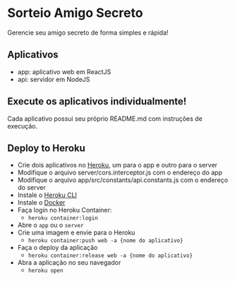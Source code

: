 # Sorteio Amigo Secreto

Gerencie seu amigo secreto de forma simples e rápida!

## Aplicativos

- app: aplicativo web em ReactJS
- api: servidor em NodeJS

## Execute os aplicativos individualmente!

Cada aplicativo possui seu próprio README.md com instruções de execução.

## Deploy to Heroku

- Crie dois aplicativos no [Heroku](https://dashboard.heroku.com/), um para o app e outro para o server
- Modifique o arquivo server/cors.interceptor.js com o endereço do app
- Modifique o arquivo app/src/constants/api.constants.js com o endereço do server
- Instale o [Heroku CLI](https://devcenter.heroku.com/articles/heroku-cli)
- Instale o [Docker](https://www.docker.com/)
- Faça login no Heroku Container:
  - `heroku container:login`
- Abre o `app` ou o `server`
- Crie uma imagem e envie para o Heroku
  - `heroku container:push web -a {nome do aplicativo}`
- Faça o deploy da aplicação
  - `heroku container:release web -a {nome do aplicativo}`
- Abra a aplicação no seu navegador
  - `heroku open`

